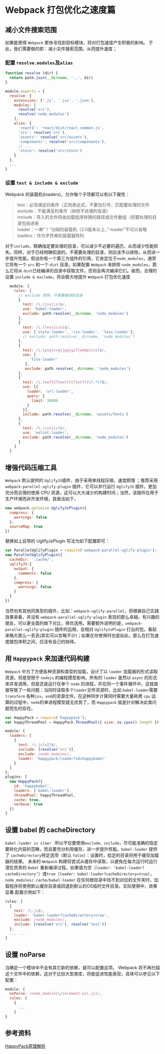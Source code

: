 # Webpack 打包优化之速度篇

## 减小文件搜索范围

如果能使得 `Webpack` 更快寻找到目标模块，将对打包速度产生积极的影响。
于此，我们需要做的即：减小文件搜索范围，从而提升速度；

### 配置 `resolve.modules`及`alias`

```javascript
function resolve (dir) {
  return path.join(__dirname, '..', dir)
}

module.exports = {
  resolve: {
    extensions: ['.js', '.jsx', '.json'],
    modules: [
      resolve('src'),
      resolve('node_modules')
    ],
    alias: {
      'react$': 'react/dist/react.common.js',
      'src': resolve('src'),
      'assets': resolve('src/assets'),
      'components': resolve('src/components'),
      // ...
      'store': resolve('src/store')
    }
  },
  ...
}
```

### 设置 `test & include & exclude`

Webpack 的装载机(loaders)，允许每个子项都可以有以下属性：

>test：必须满足的条件（正则表达式，不要加引号，匹配要处理的文件</br>
exclude：不能满足的条件（排除不处理的目录)</br>
include：导入的文件将由加载程序转换的路径或文件数组（把要处理的目录包括进来</br>
loader：一串“！”分隔的装载机（2.0版本以上，”-loader”不可以省略</br>
loaders：作为字符串的装载器阵列</br>

对于`include`，精确指定要处理的目录，可以减少不必要的遍历，从而减少性能损失。同样，对于已经明确知道的，不需要处理的目录，则应该予以排除，从而进一步提升性能。假设你有一个第三方组件的引用，它肯定位于`node_modules`，通常它将有一个 `src` 和一个 `dist` 目录。如果配置 `Webpack` 来排除 `node_modules`，那么它将从 `dist`已经编译的目录中获取文件。否则会再次编译它们。故而，合理的设置 `include & exclude`，将会极大地提升 `Webpack` 打包优化速度

```javascript
  module: {
    rules: [
      // exclude 排除，不需要编译的目录
      {
        test: /\.(jsx|js)$/,
        use: 'babel-loader',
        exclude: path.resolve(__dirname, 'node_modules')
      },
      {
        test: /\.(less|css)$/,
        use: ['style-loader', 'css-loader', 'less-loader'],
        // exclude: path.resolve(__dirname, 'node_modules')
      },
      {
        test: /\.(png|svg|jpg|gif|webp|ico)$/,
        use: [
           'file-loader'
         ],
         exclude: path.resolve(__dirname, 'node_modules')
      },
      {
        test: /\.(woff2?|eot|ttf|otf)(\?.*)?$/,
        use: [{
          loader: 'url-loader',
          query: {
            limit: 10000
          }
        }],
        include: path.resolve(__dirname, 'assets/fonts')
      },
      {
        test: /\.(jsx|js)$/,
        use: 'eslint-loader',
        exclude: path.resolve(__dirname, 'node_modules')
      }
    ]
  }
```

## 增强代码压缩工具

`Webpack` 默认提供的 `UglifyJS`插件，由于采用单线程压缩，速度颇慢 ；推荐采用 `webpack-parallel-uglify-plugin` 插件，它可以并行运行 `UglifyJS` 插件，更加充分而合理的使用 CPU 资源，这可以大大减少的构建时间；当然，该插件应用于生产环境而非开发环境，其做法如下，

```javascript
new webpack.optimize.UglifyJsPlugin({
  compress: {
    warnings: false
  },
  sourceMap: true
})
```

替换如上自带的 UglifyJsPlugin 写法为如下配置即可：

```javascript
var ParallelUglifyPlugin = require('webpack-parallel-uglify-plugin');
new ParallelUglifyPlugin({
  cacheDir: '.cache/',
  uglifyJS:{
    output: {
      comments: false
    },
    compress: {
      warnings: false
    }
  }
})
```

当然也有其他同类型的插件，比如：`webpack-uglify-parallel`，但根据自己实践效果来看，并没有 `webpack-parallel-uglify-plugin` 表现的那么卓越，有兴趣的朋友，可以更全面的做下对比，择优选用。需要额外说明的是，`webpack-parallel-uglify-plugin` 插件的运用，会相对 `UglifyJsPlugin` 打出的包，看起来略大那么一丢丢(其实可以忽略不计)；如果在你使用时也是如此，那么在打包速度跟包体积之间，应该有自己的抉择。

## 用 `Happypack` 来加速代码构建

`Webpack` 中为了方便各种资源和类型的加载，设计了以 `loader` 加载器的形式读取资源，但是受限于 `nodejs` 的编程模型影响，所有的 `loader` 虽然以 `async` 的形式来并发调用，但是还是运行在单个 `node` 的进程，并在同一个事件循环中，这就直接导致了一些问题：当同时读取多个`loader`文件资源时，比如 `babel-loader`需要 `transform` 各种`jsx`，`es6`的资源文件。在这种同步计算同时需要大量耗费 `cpu` 运算的过程中，`node`的单进程模型就无优势了，而 `Happypack` 就是针对解决此类问题而生的存在。

```javascript
var HappyPack = require('happypack');
var happyThreadPool = HappyPack.ThreadPool({ size: os.cpus().length });

module: {
  loaders: [
    {
      test: /\.js[x]?$/,
      include: [resolve('src')],
      exclude: /node_modules/,
      loader: 'happypack/loader?id=happybabel'
    }
  ]
},
plugins: [
  new HappyPack({
    id: 'happybabel',
    loaders: ['babel-loader'],
    threadPool: happyThreadPool,
    cache: true,
    verbose: true
  })
]

```

## 设置 babel 的 cacheDirectory

`babel-loader is slow! ` 所以不仅要使用`exclude、include`，尽可能准确的指定要转化内容的范畴，而且要充分利用缓存，进一步提升性能。`babel-loader` 提供了 `cacheDirectory`特定选项（默认 `false`）：设置时，给定的目录将用于缓存加载器的结果。
未来的 `Webpack` 构建将尝试从缓存中读取，以避免在每次运行时运行潜在昂贵的 `Babel` 重新编译过程。如果值为空（`loader: ‘babel-loader?cacheDirectory’`）或`true`（`loader: babel-loader?cacheDirectory=true`），`node_modules/.cache/babel-loader` 在任何根目录中找不到对应的文件夹时，加载程序将使用默认缓存目录或回退到默认的OS临时文件目录。实际使用中，效果显著.配置示例如下：

```javascript
rules: [
  {
    test: /\.js$/,
    loader: 'babel-loader?cacheDirectory=true',
    exclude: /node_modules/,
    include: [resolve('src'), resolve('test')]
  },
  ... ...
]
```

## 设置 noParse

当确定一个模块中不会有其它新的依赖，就可以配置这项。 Webpack 将不再扫描这个文件中的依赖，这对于比较大型类库，将能促进性能表现，具体可以参见以下配置：

```javascript
module: {
  noParse: /node_modules\/(element-ui\.js)/,
  rules: [
    {
      ...
    }
}

```

## 参考资料

[HappyPack原理解析](https://taobaofed.org/blog/2016/12/08/happypack-source-code-analysis/)
